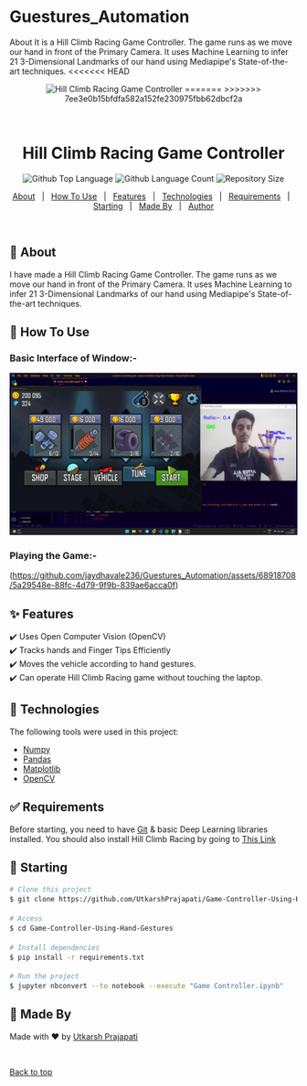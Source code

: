 # Guestures_Automation
About It is a Hill Climb Racing Game Controller. The game runs as we move our hand in front of the Primary Camera. It uses Machine Learning to infer 21 3-Dimensional Landmarks of our hand using Mediapipe's State-of-the-art techniques.
<<<<<<< HEAD
<div align="center" id="top"> 
  <img src="./.github/app.gif" alt="Hill Climb Racing Game Controller" />
=======
>>>>>>> 7ee3e0b15bfdfa582a152fe230975fbb62dbcf2a

  &#xa0;


</div>

<h1 align="center">Hill Climb Racing Game Controller</h1>

<p align="center">
  <img alt="Github Top Language" src="https://img.shields.io/github/languages/top/UtkarshPrajapati/Game-Controller-Using-Hand-Gestures?color=56BEB8">

  <img alt="Github Language Count" src="https://img.shields.io/github/languages/count/UtkarshPrajapati/Game-Controller-Using-Hand-Gestures?color=56BEB8">

  <img alt="Repository Size" src="https://img.shields.io/github/repo-size/UtkarshPrajapati/Game-Controller-Using-Hand-Gestures?color=56BEB8">

  <!-- <img alt="Github issues" src="https://github.com/jaydhavale236/Guestures_Automation/assets/68918708/5a29548e-88fc-4d79-9f9b-839ae6acca0f" /> -->
  

  <!-- <img alt="Github forks" src="https://github.com/jaydhavale236/Guestures_Automation/assets/68918708/5a29548e-88fc-4d79-9f9b-839ae6acca0f" /> -->

  <!-- <img alt="Github stars" src="https://github.com/jaydhavale236/Guestures_Automation/assets/68918708/5a29548e-88fc-4d79-9f9b-839ae6acca0f" /> -->
</p>



<p align="center">
  <a href="#dart-about">About</a> &#xa0; | &#xa0; 
  <a href="#dart-How-To-Use">How To Use</a> &#xa0; | &#xa0; 
  <a href="#sparkles-features">Features</a> &#xa0; | &#xa0;
  <a href="#rocket-technologies">Technologies</a> &#xa0; | &#xa0;
  <a href="#white_check_mark-requirements">Requirements</a> &#xa0; | &#xa0;
  <a href="#checkered_flag-starting">Starting</a> &#xa0; | &#xa0;
  <a href="#memo-Made-By">Made By</a> &#xa0; | &#xa0;
  <a href="https://github.com/UtkarshPrajapati" target="_blank">Author</a>
</p>

<br>

## :dart: About ##

I have made a Hill Climb Racing Game Controller. The game runs as we move our hand in front of the Primary Camera. It uses Machine Learning to infer 21 3-Dimensional Landmarks of our hand using Mediapipe's State-of-the-art techniques.

## :dart: How To Use ##

### Basic Interface of Window:-
![Basic Interface of Window](https://github.com/UtkarshPrajapati/Game-Controller-Using-Hand-Gestures/blob/07cf1f7f5c7cf9705b6a3bda8c47d21e1fbd2c65/media/Basic%20Interface.png)


### Playing the Game:-
(https://github.com/jaydhavale236/Guestures_Automation/assets/68918708/5a29548e-88fc-4d79-9f9b-839ae6acca0f)


## :sparkles: Features ##

:heavy_check_mark: Uses Open Computer Vision (OpenCV)\
:heavy_check_mark: Tracks hands and Finger Tips Efficiently\
:heavy_check_mark: Moves the vehicle according to hand gestures. \
:heavy_check_mark: Can operate Hill Climb Racing game without touching the laptop.

## :rocket: Technologies ##

The following tools were used in this project:

- [Numpy](https://numpy.org/)
- [Pandas](https://pandas.pydata.org/)
- [Matplotlib](https://matplotlib.org/)
- [OpenCV](https://opencv.org/)

## :white_check_mark: Requirements ##

Before starting, you need to have [Git](https://git-scm.com) & basic Deep Learning libraries installed.
You should also install Hill Climb Racing by going to <a href="https://www.microsoft.com/en-us/p/hill-climb-racing/9wzdncrdcwk8?activetab=pivot:overviewtab" target="_blank">This Link</a>

## :checkered_flag: Starting ##

```bash
# Clone this project
$ git clone https://github.com/UtkarshPrajapati/Game-Controller-Using-Hand-Gestures.git

# Access
$ cd Game-Controller-Using-Hand-Gestures

# Install dependencies
$ pip install -r requirements.txt

# Run the project
$ jupyter nbconvert --to notebook --execute "Game Controller.ipynb"

```

## :memo: Made By ##

Made with :heart: by <a href="https://github.com/UtkarshPrajapati" target="_blank">Utkarsh Prajapati</a>

&#xa0;

<a href="#top">Back to top</a>

